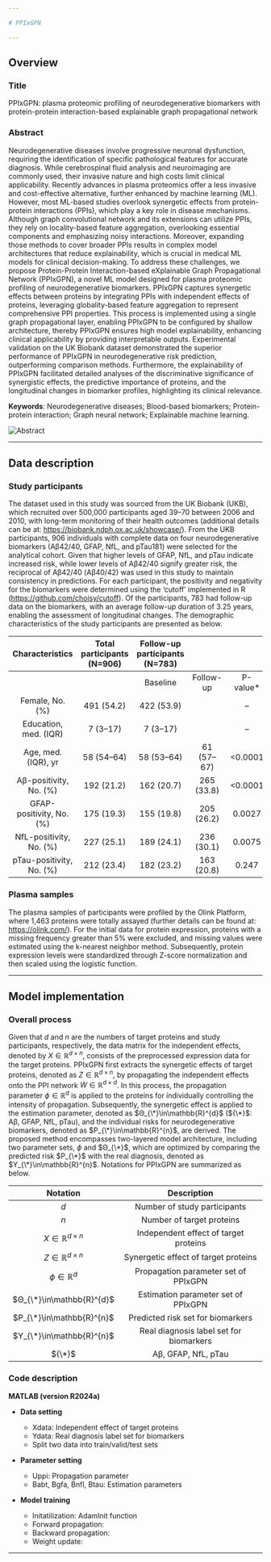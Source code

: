 ```yaml
---

# PPIxGPN

---
```


## Overview

### Title
PPIxGPN: plasma proteomic profiling of neurodegenerative biomarkers with protein-protein interaction-based explainable graph propagational network

### Abstract
Neurodegenerative diseases involve progressive neuronal dysfunction, requiring the identification of specific pathological features for accurate diagnosis. While cerebrospinal fluid analysis and neuroimaging are commonly used, their invasive nature and high costs limit clinical applicability. Recently advances in plasma proteomics offer a less invasive and cost-effective alternative, further enhanced by machine learning (ML). However, most ML-based studies overlook synergetic effects from protein-protein interactions (PPIs), which play a key role in disease mechanisms. Although graph convolutional network and its extensions can utilize PPIs, they rely on locality-based feature aggregation, overlooking essential components and emphasizing noisy interactions. Moreover, expanding those methods to cover broader PPIs results in complex model architectures that reduce explainability, which is crucial in medical ML models for clinical decision-making. To address these challenges, we propose Protein-Protein Interaction-based eXplainable Graph Propagational Network (PPIxGPN), a novel ML model designed for plasma proteomic profiling of neurodegenerative biomarkers. PPIxGPN captures synergetic effects between proteins by integrating PPIs with independent effects of proteins, leveraging globality-based feature aggregation to represent comprehensive PPI properties. This process is implemented using a single graph propagational layer, enabling PPIxGPN to be configured by shallow architecture, thereby PPIxGPN ensures high model explainability, enhancing clinical applicability by providing interpretable outputs. Experimental validation on the UK Biobank dataset demonstrated the superior performance of PPIxGPN in neurodegenerative risk prediction, outperforming comparison methods. Furthermore, the explainability of PPIxGPN facilitated detailed analyses of the discriminative significance of synergistic effects, the predictive importance of proteins, and the longitudinal changes in biomarker profiles, highlighting its clinical relevance.

<b>Keywords</b>: Neurodegenerative diseases; Blood-based biomarkers; Protein-protein interaction; Graph neural network; Explainable machine learning.

![Abstract](https://github.com/user-attachments/assets/827e62a4-f427-4b9e-804a-e4a6eed2be04)

---

## Data description

### Study participants
The dataset used in this study was sourced from the UK Biobank (UKB), which recruited over 500,000 participants aged 39–70 between 2006 and 2010, with long-term monitoring of their health outcomes (additional details can be at: https://biobank.ndph.ox.ac.uk/showcase/). From the UKB participants, 906 individuals with complete data on four neurodegenerative biomarkers (Aβ42/40, GFAP, NfL, and pTau181) were selected for the analytical cohort. Given that higher levels of GFAP, NfL, and pTau indicate increased risk, while lower levels of Aβ42/40 signify greater risk, the reciprocal of Aβ42/40 (Aβ40/42) was used in this study to maintain consistency in predictions. For each participant, the positivity and negativity for the biomarkers were determined using the ‘cutoff’ implemented in R (https://github.com/choisy/cutoff). Of the participants, 783 had follow-up data on the biomarkers, with an average follow-up duration of 3.25 years, enabling the assessment of longitudinal changes. The demographic characteristics of the study participants are presented as below.

|      Characteristics     | Total participants (N=906) | Follow-up participants (N=783) |            |          |
|:------------------------:|:--------------------------:|:------------------------------:|:----------:|:--------:|
|                          |                            |            Baseline            |  Follow-up | P-value* |
|      Female, No. (%)     |         491 (54.2)         |          422   (53.9)          |            |     –    |
|   Education, med. (IQR)  |          7 (3–17)          |           7   (3–17)           |            |     –    |
|    Age, med. (IQR), yr   |         58 (54–64)         |           58 (53–64)           | 61 (57–67) |  <0.0001 |
|  Aβ-positivity, No. (%)  |         192 (21.2)         |           162 (20.7)           | 265 (33.8) |  <0.0001 |
| GFAP-positivity, No. (%) |         175 (19.3)         |           155 (19.8)           | 205 (26.2) |  0.0027  |
|  NfL-positivity, No. (%) |         227 (25.1)         |           189 (24.1)           | 236 (30.1) |  0.0075  |
| pTau-positivity, No. (%) |         212 (23.4)         |           182 (23.2)           | 163 (20.8) |   0.247  |

### Plasma samples
The plasma samples of participants were profiled by the Olink Platform, where 1,463 proteins were totally assayed (further details can be found at: https://olink.com/). For the initial data for protein expression, proteins with a missing frequency greater than 5% were excluded, and missing values were estimated using the k-nearest neighbor method. Subsequently, protein expression levels were standardized through Z-score normalization and then scaled using the logistic function.

---

## Model implementation

### Overall process
Given that $d$ and $n$ are the numbers of target proteins and study participants, respectively, the data matrix for the independent effects, denoted by $X\in\mathbb{R}^{d×n}$, consists of the preprocessed expression data for the target proteins. PPIxGPN first extracts the synergetic effects of target proteins, denoted as $Z\in\mathbb{R}^{d×n}$, by propagating the independent effects onto the PPI network $W\in\mathbb{R}^{d×d}$. In this process, the propagation parameter $ϕ\in\mathbb{R}^{d}$ is applied to the proteins for individually controlling the intensity of propagation. Subsequently, the synergetic effect is applied to the estimation parameter, denoted as $Θ_{\*}\in\mathbb{R}^{d}$ (${\*}$: Aβ, GFAP, NfL, pTau), and the individual risks for neurodegenerative biomarkers, denoted as $P_{\*}\in\mathbb{R}^{n}$, are derived. The proposed method encompasses two-layered model architecture, including two parameter sets, $ϕ$ and $Θ_{\*}$, which are optimized by comparing the predicted risk $P_{\*}$ with the real diagnosis, denoted as $Y_{\*}\in\mathbb{R}^{n}$. Notations for PPIxGPN are summarized as below.

| Notation                  | Description                             |
| :----------------------:  | :-------------------------------------: |
| $d$                       | Number of study participants            |
| $n$                       | Number of target proteins               |
| $X\in\mathbb{R}^{d×n}$    | Independent effect of target proteins   |
| $Z\in\mathbb{R}^{d×n}$    | Synergetic effect of target proteins    |
| $ϕ\in\mathbb{R}^{d}$      | Propagation parameter set of PPIxGPN    |
| $Θ_{\*}\in\mathbb{R}^{d}$ | Estimation parameter set of PPIxGPN     |
| $P_{\*}\in\mathbb{R}^{n}$ | Predicted risk set for biomarkers       |
| $Y_{\*}\in\mathbb{R}^{n}$ | Real diagnosis label set for biomarkers |
| ${\*}$                    | Aβ, GFAP, NfL, pTau                     |

### Code description

<b>MATLAB (version R2024a)</b>

- <b>Data setting</b>
  - Xdata: Independent effect of target proteins
  - Ydata: Real diagnosis label set for biomarkers
  - Split two data into train/valid/test sets

- <b>Parameter setting</b>
  - Uppi: Propagation parameter
  - Babt, Bgfa, Bnfl, Btau: Estimation parameters

- <b>Model training</b>
  - Initatilization: AdamInit function
  - Forward propagation:
  - Backward propagation:
  - Weight update:
     
---
